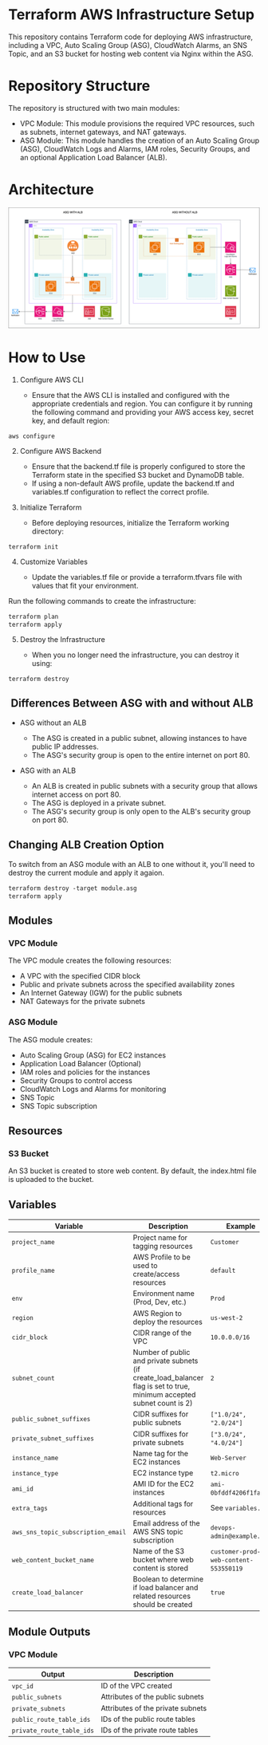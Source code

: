 # Terraform AWS Infrastructure Setup

This repository contains Terraform code for deploying AWS infrastructure, including a VPC, Auto Scaling Group (ASG), CloudWatch Alarms, an SNS Topic, and an S3 bucket for hosting web content via Nginx within the ASG.

# Repository Structure

The repository is structured with two main modules:

- VPC Module: This module provisions the required VPC resources, such as subnets, internet gateways, and NAT gateways.
- ASG Module: This module handles the creation of an Auto Scaling Group (ASG), CloudWatch Logs and Alarms, IAM roles, Security Groups, and an optional Application Load Balancer (ALB).

# Architecture

![Alt text](architecture.png)

# How to Use

1. Configure AWS CLI
   
   - Ensure that the AWS CLI is installed and configured with the appropriate credentials and region. You can configure it by running the following command and providing your AWS access key, secret key, and default region:

```
aws configure
```

2. Configure AWS Backend

   - Ensure that the backend.tf file is properly configured to store the Terraform state in the specified S3 bucket and DynamoDB table.
   - If using a non-default AWS profile, update the backend.tf and variables.tf configuration to reflect the correct profile.

3. Initialize Terraform
   
   - Before deploying resources, initialize the Terraform working directory:

```
terraform init
```

4. Customize Variables
   
   - Update the variables.tf file or provide a terraform.tfvars file with values that fit your environment.

Run the following commands to create the infrastructure:

```
terraform plan
terraform apply
```

5. Destroy the Infrastructure
   
   - When you no longer need the infrastructure, you can destroy it using:

```
terraform destroy
```

##  Differences Between ASG with and without ALB

- ASG without an ALB

  - The ASG is created in a public subnet, allowing instances to have public IP addresses.
  - The ASG's security group is open to the entire internet on port 80.

- ASG with an ALB

  - An ALB is created in public subnets with a security group that allows internet access on port 80.
  - The ASG is deployed in a private subnet.
  - The ASG's security group is only open to the ALB's security group on port 80.

## Changing ALB Creation Option

To switch from an ASG module with an ALB to one without it, you'll need to destroy the current module and apply it agaion.

```
terraform destroy -target module.asg
terraform apply
```

## Modules

### VPC Module

The VPC module creates the following resources:

- A VPC with the specified CIDR block
- Public and private subnets across the specified availability zones
- An Internet Gateway (IGW) for the public subnets
- NAT Gateways for the private subnets

### ASG Module

The ASG module creates:

- Auto Scaling Group (ASG) for EC2 instances
- Application Load Balancer (Optional)
- IAM roles and policies for the instances
- Security Groups to control access
- CloudWatch Logs and Alarms for monitoring
- SNS Topic
- SNS Topic subscription

## Resources

### S3 Bucket

An S3 bucket is created to store web content. By default, the index.html file is uploaded to the bucket.

## Variables

| Variable                           | Description                                                                                                            | Example                               |
| ---------------------------------- | ---------------------------------------------------------------------------------------------------------------------- | ------------------------------------- |
| `project_name`                     | Project name for tagging resources                                                                                     | `Customer`                            |
| `profile_name`                     | AWS Profile to be used to create/access resources                                                                      | `default`                             |
| `env`                              | Environment name (Prod, Dev, etc.)                                                                                     | `Prod`                                |
| `region`                           | AWS Region to deploy the resources                                                                                     | `us-west-2`                           |
| `cidr_block`                       | CIDR range of the VPC                                                                                                  | `10.0.0.0/16`                         |
| `subnet_count`                     | Number of public and private subnets (if create_load_balancer flag is set to true, minimum accepted subnet count is 2) | `2`                                   |
| `public_subnet_suffixes`           | CIDR suffixes for public subnets                                                                                       | `["1.0/24", "2.0/24"]`                |
| `private_subnet_suffixes`          | CIDR suffixes for private subnets                                                                                      | `["3.0/24", "4.0/24"]`                |
| `instance_name`                    | Name tag for the EC2 instances                                                                                         | `Web-Server`                          |
| `instance_type`                    | EC2 instance type                                                                                                      | `t2.micro`                            |
| `ami_id`                           | AMI ID for the EC2 instances                                                                                           | `ami-0bfddf4206f1fa7b9`               |
| `extra_tags`                       | Additional tags for resources                                                                                          | See `variables.tf`                    |
| `aws_sns_topic_subscription_email` | Email address of the AWS SNS topic subscription                                                                        | `devops-admin@example.com`            |
| `web_content_bucket_name`          | Name of the S3 bucket where web content is stored                                                                      | `customer-prod-web-content-553550119` |
| `create_load_balancer`             | Boolean to determine if load balancer and related resources should be created                                          | `true`                                |

## Module Outputs

### VPC Module

| Output                    | Description                       |
| ------------------------- | --------------------------------- |
| `vpc_id`                  | ID of the VPC created             |
| `public_subnets`          | Attributes of the public subnets  |
| `private_subnets`         | Attributes of the private subnets |
| `public_route_table_ids`  | IDs of the public route tables    |
| `private_route_table_ids` | IDs of the private route tables   |
